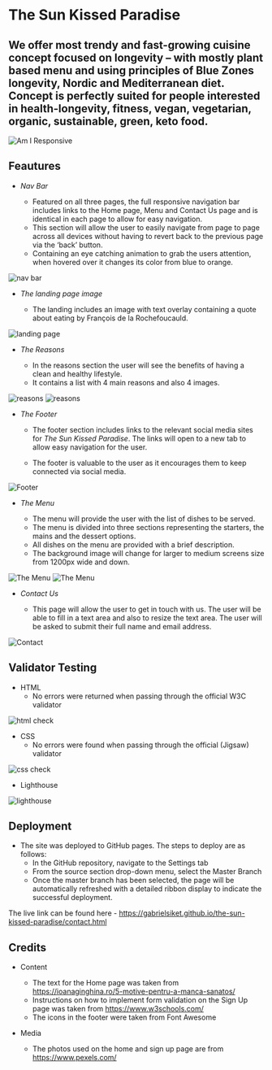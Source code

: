 # The Sun Kissed Paradise

## We offer most trendy and fast-growing cuisine concept focused on longevity – with mostly plant based menu and using principles of Blue Zones longevity, Nordic and Mediterranean diet. Concept is perfectly suited for people interested in health-longevity, fitness, vegan, vegetarian, organic, sustainable, green, keto food.

![Am I Responsive](assets/images/responsive.png) 

## Feautures

* _Nav Bar_

    * Featured on all three pages, the full responsive navigation bar includes links to the Home page, Menu and Contact Us page and is identical in each page to allow for easy navigation.
    * This section will allow the user to easily navigate from page to page across all devices without having to revert back to the previous page via the ‘back’ button.
    * Containing an eye catching animation to grab the users attention, when hovered over it changes its color from blue to orange.

![nav bar](assets/images/nav-bar.png)

* _The landing page image_

    * The landing includes an image with text overlay containing a quote about eating by François de la Rochefoucauld.

![landing page](assets/images/italian-cuisine.webp)

* _The Reasons_ 

    * In the reasons section the user will see the benefits of having a clean and healthy lifestyle.
    * It contains a list with 4 main reasons and also 4 images.

![reasons](assets/images/reasons-1.png)
![reasons](assets/images/reasons-2.png)

* _The Footer_

    * The footer section includes links to the relevant social media sites for _The Sun Kissed Paradise_. The links will open to a new tab to allow easy navigation for the user.

    * The footer is valuable to the user as it encourages them to keep connected via social media.

![Footer](assets/images/footer.png)

* _The Menu_

    * The menu will provide the user with the list of dishes to be served.
    * The menu is divided into three sections representing the starters, the mains and the dessert options.
    * All dishes on the menu are provided with a brief description.
    * The background image will change for larger to medium screens size from 1200px wide and down.

![The Menu](assets/images/menu1.png)
![The Menu](assets/images/menu2.png)


* _Contact Us_

    * This page will allow the user to get in touch with us. The user will be able to fill in a text area and also to resize the text area. The user will be asked to submit their full name and email address.

![Contact](assets/images/contact-us.png)

## Validator Testing

* HTML
    * No errors were returned when passing through the official W3C validator

![html check](assets/images/html-check.png)

* CSS
    * No errors were found when passing through the official (Jigsaw) validator

![css check](assets/images/css-check.png)

* Lighthouse

![lighthouse](assets/images/lighthouse.png)

## Deployment

* The site was deployed to GitHub pages. The steps to deploy are as follows:
    * In the GitHub repository, navigate to the Settings tab
    * From the source section drop-down menu, select the Master Branch
    * Once the master branch has been selected, the page will be automatically refreshed with a detailed ribbon display to indicate the successful deployment.

The live link can be found here - https://gabrielsiket.github.io/the-sun-kissed-paradise/contact.html

## Credits

* Content

    * The text for the Home page was taken from https://ioanaginghina.ro/5-motive-pentru-a-manca-sanatos/
    * Instructions on how to implement form validation on the Sign Up page was taken from https://www.w3schools.com/
    * The icons in the footer were taken from Font Awesome

* Media

    * The photos used on the home and sign up page are from https://www.pexels.com/




